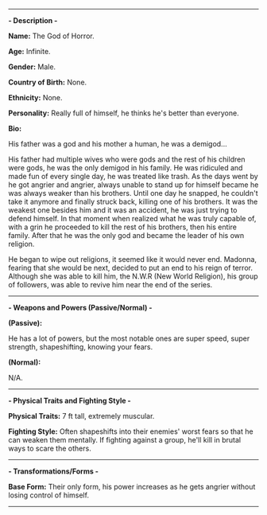 -----

**- Description -**

**Name:** The God of Horror.

**Age:** Infinite.

**Gender:** Male.

**Country of Birth:** None.

**Ethnicity:** None.

**Personality:** Really full of himself, he thinks he's better than everyone. 

**Bio:**

His father was a god and his mother a human, he was a demigod...

His father had multiple wives who were gods and the rest of his children were gods, he was the only demigod in his family. He was ridiculed and made fun of every single day, he was treated like trash. As the days went by he got angrier and angrier, always unable to stand up for himself became he was always weaker than his brothers. Until one day he snapped, he couldn't take it anymore and finally struck back, killing one of his brothers. It was the weakest one besides him and it was an accident, he was just trying to defend himself. In that moment when realized what he was truly capable of, with a grin he proceeded to kill the rest of his brothers, then his entire family. After that he was the only god and became the leader of his own religion. 

He began to wipe out religions, it seemed like it would never end. Madonna, fearing that she would be next, decided to put an end to his reign of terror. Although she was able to kill him, the N.W.R (New World Religion), his group of followers, was able to revive him near the end of the series.

-----
**- Weapons and Powers (Passive/Normal) -**

**(Passive):**

He has a lot of powers, but the most notable ones are super speed, super strength, shapeshifting, knowing your fears. 

**(Normal):**

N/A.

-----
**- Physical Traits and Fighting Style -**

**Physical Traits:** 7 ft tall, extremely muscular.

**Fighting Style:** Often shapeshifts into their enemies' worst fears so that he can weaken them mentally. If fighting against a group, he'll kill in brutal ways to scare the others.

-----
**- Transformations/Forms -**

**Base Form:** Their only form, his power increases as he gets angrier without losing control of himself.

-----
